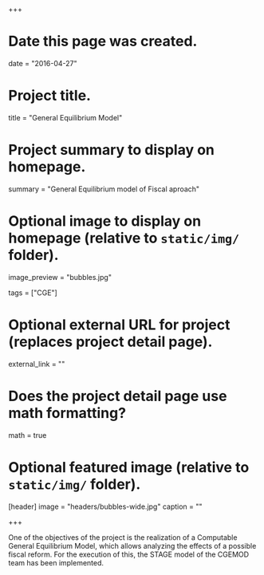 +++
# Date this page was created.
date = "2016-04-27"

# Project title.
title = "General Equilibrium Model"

# Project summary to display on homepage.
summary = "General Equilibrium model of Fiscal aproach"

# Optional image to display on homepage (relative to `static/img/` folder).
image_preview = "bubbles.jpg"

tags = ["CGE"]

# Optional external URL for project (replaces project detail page).
external_link = ""

# Does the project detail page use math formatting?
math = true

# Optional featured image (relative to `static/img/` folder).
[header]
image = "headers/bubbles-wide.jpg"
caption = ""

+++

One of the objectives of the project is the realization of a Computable General Equilibrium Model, which allows analyzing the effects of a possible fiscal reform. For the execution of this, the STAGE model of the CGEMOD team has been implemented.